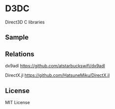 D3DC
====

Direct3D C libraries


Sample
------



Relations
---------

dx9adl https://github.com/atstarbuckswifi/dx9adl

DirectX.jl https://github.com/HatsuneMiku/DirectX.jl


License
-------

MIT License


